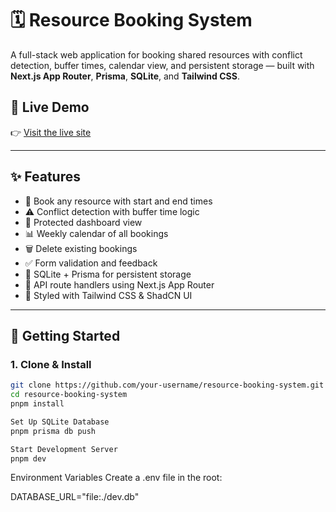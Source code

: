 # 🗓️ Resource Booking System

A full-stack web application for booking shared resources with conflict detection, buffer times, calendar view, and persistent storage — built with **Next.js App Router**, **Prisma**, **SQLite**, and **Tailwind CSS**.

## 🚀 Live Demo

👉 [Visit the live site](https://job-task-16-resource-booking.onrender.com/)

---

## ✨ Features

- 📅 Book any resource with start and end times
- ⚠️ Conflict detection with buffer time logic
- 🔐 Protected dashboard view
- 📊 Weekly calendar of all bookings
- 🗑️ Delete existing bookings
- ✅ Form validation and feedback
- 💾 SQLite + Prisma for persistent storage
- 🧪 API route handlers using Next.js App Router
- 🌈 Styled with Tailwind CSS & ShadCN UI

---

## 🧰 Getting Started

### 1. Clone & Install

```bash
git clone https://github.com/your-username/resource-booking-system.git
cd resource-booking-system
pnpm install

Set Up SQLite Database
pnpm prisma db push

Start Development Server
pnpm dev
```

Environment Variables
Create a .env file in the root:

DATABASE_URL="file:./dev.db"
